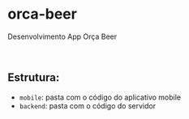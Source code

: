 # orca-beer
Desenvolvimento App Orça Beer

<br />

## Estrutura:

- `mobile`: pasta com o código do aplicativo mobile
- `backend`: pasta com o código do servidor
